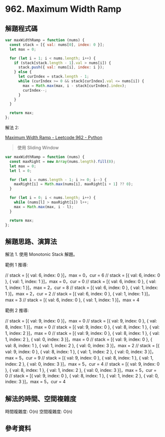 # 962. Maximum Width Ramp

## 解題程式碼

```javascript
var maxWidthRamp = function (nums) {
  const stack = [{ val: nums[0], index: 0 }];
  let max = 0;

  for (let i = 1; i < nums.length; i++) {
    if (stack[stack.length - 1].val > nums[i]) {
      stack.push({ val: nums[i], index: i });
    } else {
      let curIndex = stack.length - 1;
      while (curIndex >= 0 && stack[curIndex].val <= nums[i]) {
        max = Math.max(max, i - stack[curIndex].index);
        curIndex--;
      }
    }
  }

  return max;
};
```

解法 2:

[Maximum Width Ramp - Leetcode 962 - Python](https://youtu.be/3pTEJ1vzgSI)

> 使用 Sliding Window

```javascript
var maxWidthRamp = function (nums) {
  const maxRight = new Array(nums.length).fill(0);
  let max = 0;
  let l = 0;

  for (let i = nums.length - 1; i >= 0; i--) {
    maxRight[i] = Math.max(nums[i], maxRight[i + 1] ?? 0);
  }

  for (let i = 0; i < nums.length; i++) {
    while (nums[l] > maxRight[i]) l++;
    max = Math.max(max, i - l);
  }

  return max;
};
```

## 解題思路、演算法

解法 1. 使用 Monotonic Stack 解題。

範例 1 推導:

// stack = [{ val: 6, index: 0 }]，max = 0，cur = 6
// stack = [{ val: 6, index: 0 }, { val: 1, index: 1 }]，max = 0，cur = 0
// stack = [{ val: 6, index: 0 }, { val: 1, index: 1 }]，max = 2，cur = 8
// stack = [{ val: 6, index: 0 }, { val: 1, index: 1 }]，max = 2，cur = 2
// stack = [{ val: 6, index: 0 }, { val: 1, index: 1 }]，max = 3
// stack = [{ val: 6, index: 0 }, { val: 1, index: 1 }]，max = 4

範例 2 推導:

// stack = [{ val: 9, index: 0 }]，max = 0
// stack = [{ val: 9, index: 0 }, { val: 8, index: 1 }]，max = 0
// stack = [{ val: 9, index: 0 }, { val: 8, index: 1 }, { val: 1, index: 2 }]，max = 0
// stack = [{ val: 9, index: 0 }, { val: 8, index: 1 }, { val: 1, index: 2 }, { val: 0, index: 3 }]，max = 0
// stack = [{ val: 9, index: 0 }, { val: 8, index: 1 }, { val: 1, index: 2 }, { val: 0, index: 3 }]，max = 2
// stack = [{ val: 9, index: 0 }, { val: 8, index: 1 }, { val: 1, index: 2 }, { val: 0, index: 3 }]，max = 5，cur = 9
// stack = [{ val: 9, index: 0 }, { val: 8, index: 1 }, { val: 1, index: 2 }, { val: 0, index: 3 }]，max = 5，cur = 4
// stack = [{ val: 9, index: 0 }, { val: 8, index: 1 }, { val: 1, index: 2 }, { val: 0, index: 3 }]，max = 5，cur = 0
// stack = [{ val: 9, index: 0 }, { val: 8, index: 1 }, { val: 1, index: 2 }, { val: 0, index: 3 }]，max = 5，cur = 4

## 解法的時間、空間複雜度

時間複雜度: O(n)
空間複雜度: O(n)

## 參考資料
